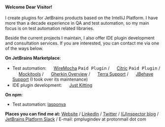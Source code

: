 #### Welcome Dear Visitor!

I create plugins for JetBrains products based on the IntelliJ Platform. I have more than a decade experience in QA and test automation, so my main focus is on test automation related libraries.

Beside the current projects I maintain, I also offer IDE plugin development and consultation services. If you are interested, you can contact me via one of the ways below.

**On JetBrains Marketplace**:
- Test automation: <img height="16" src="https://www.picimako.com/wp-content/uploads/2022/03/wiremocha.png" title=""> [WireMocha](https://plugins.jetbrains.com/plugin/18860-wiremocha) <kbd>Paid Plugin</kbd> /
<img height="16" src="https://www.picimako.com/wp-content/uploads/2023/09/citric_logo.png" title=""> [Citric](https://plugins.jetbrains.com/plugin/22813-citric) <kbd>Paid Plugin</kbd> / 
<img height="16" src="https://www.picimako.com/wp-content/uploads/2022/02/mockitools-1.png" title=""> [Mockitools](https://plugins.jetbrains.com/plugin/18117-mockitools) /
<img height="16" src="https://www.picimako.com/wp-content/uploads/2022/02/gherkin-overview.png" title=""> [Gherkin Overview](https://plugins.jetbrains.com/plugin/16716-gherkin-overview) /
<img height="16" src="https://www.picimako.com/wp-content/uploads/2022/02/terra-support.png" title=""> [Terra Support](https://plugins.jetbrains.com/plugin/15430-terra-support) /
<img height="16" src="https://github.com/witspirit/IntelliJBehave/blob/master/src/main/resources/fileTypes/bdd-jb-orange-red-green.png?raw=true" title=""> [JBehave Support](https://plugins.jetbrains.com/plugin/7268-jbehave-support) (I took over its maintenance)
- IDE plugin development: <img height="16" src="https://www.picimako.com/wp-content/uploads/2023/02/just_kitting.png" title=""> [Just Kitting](https://plugins.jetbrains.com/plugin/21139-just-kitting)

**On npm**:
- Test automation: [lasponya](https://www.npmjs.com/package/lasponya)

**Places you can find me at:** [Website](https://www.picimako.com) / [LinkedIn](https://www.linkedin.com/in/tamas-balog) / [Twitter](https://twitter.com/picimako) / [I(J)nspector blog](https://ijnspector.wordpress.com/) / [JetBrains Platform Slack](https://plugins.jetbrains.com/slack) / E-mail: pmplugindev at protonmail dot com

<!--
**picimako/picimako** is a ✨ _special_ ✨ repository because its `README.md` (this file) appears on your GitHub profile.

Here are some ideas to get you started:

- 🔭 I’m currently working on ...
- 🌱 I’m currently learning ...
- 👯 I’m looking to collaborate on ...
- 🤔 I’m looking for help with ...
- 💬 Ask me about ...
- 📫 How to reach me: ...
- ⚡ Fun fact: ...
-->
